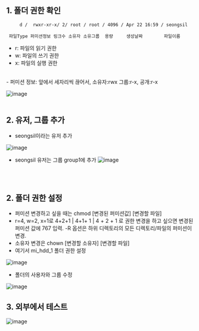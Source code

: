 ## 1. 폴더 권한 확인
         d /  rwxr-xr-x/ 2/ root / root / 4096 / Apr 22 16:59 / seongsil

     파일Type 퍼미션정보 링크수 소유자 소유그룹  용량     생성날짜        파일이름
     
- r: 파일의 읽기 권한 <br/>
- w: 파일의 쓰기 권한 <br/>
- x: 파일의 실행 권한 <br/>
<br/>
- 퍼미션 정보: 앞에서 세자리씩 끊어서, 소유자:rwx 그룹:r-x, 공개:r-x

![image](https://user-images.githubusercontent.com/44438752/62207990-9243d800-b3d0-11e9-83bf-a6e38d8c213e.png)
<br/><br/>

## 2. 유저, 그룹 추가
- seongsil이라는 유저 추가


![image](https://user-images.githubusercontent.com/44438752/62208031-a982c580-b3d0-11e9-93fa-d8a4c2f0b54c.png)

- seongsil 유저는 그룹 group1에 추가
![image](https://user-images.githubusercontent.com/44438752/62208033-abe51f80-b3d0-11e9-926e-d45d17b56657.png)


<br/><br/>

## 2. 폴더 권한 설정
- 퍼미션 변경하고 싶을 때는 chmod [변경된 퍼미션값] [변경할 파일]
- r=4, w=2, x=1로 4+2+1 | 4+1+ 1 | 4 + 2 + 1 로 권한 변경을 하고 싶으면 변경된 퍼미션 값에 767 입력. -R 옵션은 하위 디렉토리의 모든 디렉토리/파일의 퍼미션이 변경.
- 소유자 변경은 chown [변경할 소유자] [변경할 파일]
- 여기서 mi_hdd_1 폴더 권한 설정

![image](https://user-images.githubusercontent.com/44438752/62207972-85bf7f80-b3d0-11e9-9415-d46eaae5bce2.png)


- 폴더의 사용자와 그룹 수정


![image](https://user-images.githubusercontent.com/44438752/62208216-2615a400-b3d1-11e9-97cd-d094df15bea8.png)

## 3. 외부에서 테스트


![image](https://user-images.githubusercontent.com/44438752/62208267-4b0a1700-b3d1-11e9-964f-7a7395c4d4ab.png)
